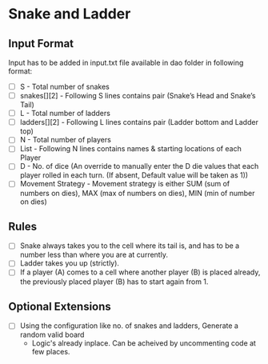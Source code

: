 # Snake and Ladder

## Input Format
Input has to be added in input.txt file available in dao folder in following format:
- [ ] S - Total number of snakes
- [ ] snakes[][2] - Following S lines contains pair (Snake’s Head and Snake’s Tail)
- [ ] L - Total number of ladders
- [ ] ladders[][2] - Following L lines contains pair (Ladder bottom and Ladder top)
- [ ] N - Total number of players
- [ ] List<Players> - Following N lines contains names & starting locations of each Player
- [ ] D - No. of dice (An override to manually enter the D die values that each player rolled in each turn.
  (If absent, Default value will be taken as 1))
- [ ] Movement Strategy - Movement strategy is either SUM (sum of numbers on dies), MAX (max of numbers on
  dies), MIN (min of number on dies)

## Rules
- [ ] Snake always takes you to the cell where its tail is, and has to be a number less than
where you are at currently. 
- [ ] Ladder takes you up (strictly). 
- [ ] If a player (A) comes to a cell where another player (B) is placed already, the previously
placed player (B) has to start again from 1.

## Optional Extensions
- [ ] Using the configuration like no. of snakes and ladders, Generate a random valid board 
  - Logic's already inplace. Can be acheived by uncommenting code at few places.